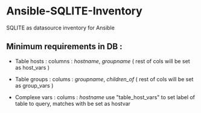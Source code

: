 # Ansible-SQLITE-Inventory
SQLITE as datasource inventory for Ansible

## Minimum requirements in DB :
- Table hosts : 
  columns : *hostname*, *groupname*
  ( rest of cols will be set as host_vars )
  
- Table groups :
  colums : *groupname*, *children_of*
  ( rest of cols will be set as group_vars )
  
- Complexe vars :
  colums : *hostname*
  use "table_host_vars" to set label of table to query, matches with be set as hostvar
